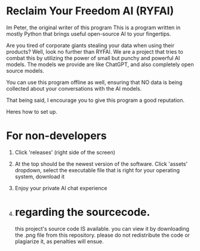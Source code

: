 # Reclaim Your Freedom AI (RYFAI)

Im Peter, the original writer of this program
This is a program written in mostly Python that brings useful open-source AI to your fingertips.

Are you tired of corporate giants stealing your data when using their products? Well, look no further than RYFAI. We are a project that tries to combat this
by utilizing the power of small but punchy and powerful AI models. The models we provide are like ChatGPT, and also completely open source models.

You can use this program offline as well, ensuring that NO data is being collected about your conversations with the AI models. 

That being said, I encourage you to give this program a good reputation.

Heres how to set up.

# For non-developers
1. Click 'releases' (right side of the screen)
2. At the top should be the newest version of the software. Click 'assets' dropdown, select the executable file that is right for your operating system, download it
3. Enjoy your private AI chat experience

4. # regarding the sourcecode.
   this project's source code IS available. you can view it by downloading the .png file from this repository. please do not redistribute the code or plagiarize it, as penalties will ensue.

